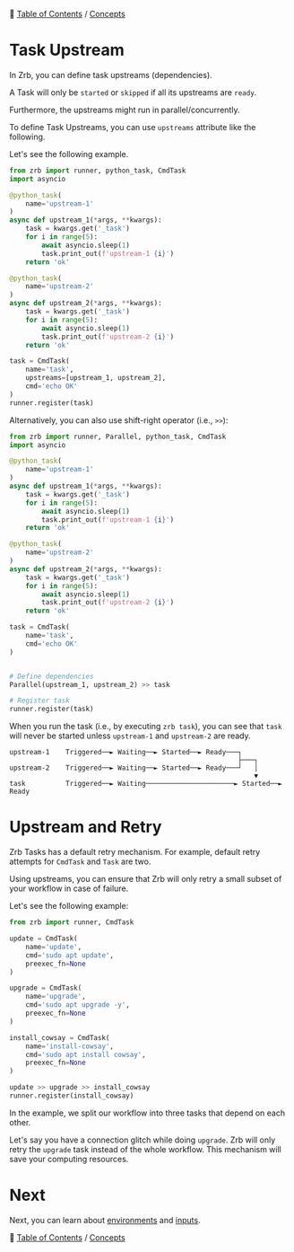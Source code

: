 🔖 [Table of Contents](../README.md) / [Concepts](README.md)

# Task Upstream

In Zrb, you can define task upstreams (dependencies).

A Task will only be `started` or `skipped` if all its upstreams are `ready`.

Furthermore, the upstreams might run in parallel/concurrently.

To define Task Upstreams, you can use `upstreams` attribute like the following.

Let's see the following example.

```python
from zrb import runner, python_task, CmdTask
import asyncio

@python_task(
    name='upstream-1'
)
async def upstream_1(*args, **kwargs):
    task = kwargs.get('_task')
    for i in range(5):
        await asyncio.sleep(1)
        task.print_out(f'upstream-1 {i}') 
    return 'ok'

@python_task(
    name='upstream-2'
)
async def upstream_2(*args, **kwargs):
    task = kwargs.get('_task')
    for i in range(5):
        await asyncio.sleep(1)
        task.print_out(f'upstream-2 {i}') 
    return 'ok'

task = CmdTask(
    name='task',
    upstreams=[upstream_1, upstream_2],
    cmd='echo OK'
)
runner.register(task)
```

Alternatively, you can also use shift-right operator (i.e., `>>`):

```python
from zrb import runner, Parallel, python_task, CmdTask
import asyncio

@python_task(
    name='upstream-1'
)
async def upstream_1(*args, **kwargs):
    task = kwargs.get('_task')
    for i in range(5):
        await asyncio.sleep(1)
        task.print_out(f'upstream-1 {i}') 
    return 'ok'

@python_task(
    name='upstream-2'
)
async def upstream_2(*args, **kwargs):
    task = kwargs.get('_task')
    for i in range(5):
        await asyncio.sleep(1)
        task.print_out(f'upstream-2 {i}') 
    return 'ok'

task = CmdTask(
    name='task',
    cmd='echo OK'
)


# Define dependencies
Parallel(upstream_1, upstream_2) >> task

# Register task
runner.register(task)
```


When you run the task (i.e., by executing `zrb task`), you can see that `task` will never be started unless `upstream-1` and `upstream-2` are ready.

```
upstream-1    Triggered──► Waiting──► Started──► Ready───┐
                                                         ├───┐
upstream-2    Triggered──► Waiting──► Started──► Ready───┘   │
                                                             ▼
task          Triggered──► Waiting──────────────────────► Started──► Ready
```

# Upstream and Retry

Zrb Tasks has a default retry mechanism. For example, default retry attempts for `CmdTask` and `Task` are two.

Using upstreams, you can ensure that Zrb will only retry a small subset of your workflow in case of failure.

Let's see the following example:

```python
from zrb import runner, CmdTask

update = CmdTask(
    name='update',
    cmd='sudo apt update',
    preexec_fn=None
)

upgrade = CmdTask(
    name='upgrade',
    cmd='sudo apt upgrade -y',
    preexec_fn=None
)

install_cowsay = CmdTask(
    name='install-cowsay',
    cmd='sudo apt install cowsay',
    preexec_fn=None
)

update >> upgrade >> install_cowsay
runner.register(install_cowsay)
```

In the example, we split our workflow into three tasks that depend on each other.

Let's say you have a connection glitch while doing `upgrade`. Zrb will only retry the `upgrade` task instead of the whole workflow. This mechanism will save your computing resources. 

# Next

Next, you can learn about [environments](environments.md) and [inputs](inputs.md).

🔖 [Table of Contents](../README.md) / [Concepts](README.md)
